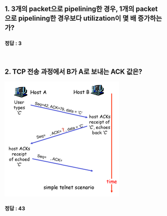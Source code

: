 ## 1. 3개의 packet으로 pipelining한 경우, 1개의 packet으로 pipelining한 경우보다 utilization이 몇 배 증가하는가?

### 정답 : 3

<br>

## 2. TCP 전송 과정에서 B가 A로 보내는 ACK 값은?

![Q2](assets/Q2.png)

### 정답 : 43

<br>